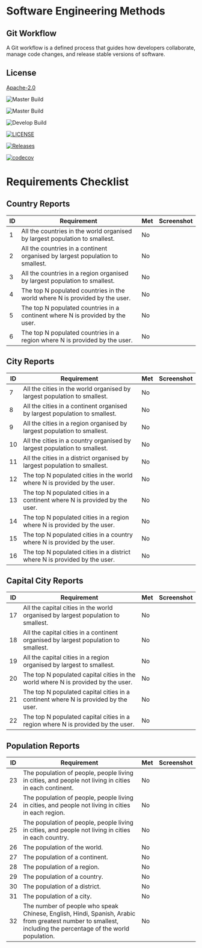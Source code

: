 # Software Engineering Methods

## Git Workflow

A Git workflow is a defined process that guides how developers collaborate, manage code changes, and release stable versions of software.

## License

[Apache-2.0](https://www.apache.org/licenses/LICENSE-2.0)

![Master Build](https://github.com/myo-papa-kyaw/Group1DevopsCoursework/actions/workflows/main.yml/badge.svg?branch=master&style=flat-square&label=Master%20Build)

![Master Build](https://img.shields.io/github/actions/workflow/status/myo-papa-kyaw/Group1DevopsCoursework/main.yml?branch=master&style=flat-square&label=Master%20Build)

![Develop Build](https://img.shields.io/github/actions/workflow/status/myo-papa-kyaw/Group1DevopsCoursework/main.yml?branch=master&style=flat-square&label=Develop%20Build)

[![LICENSE](https://img.shields.io/github/license/myo-papa-kyaw/Group1DevopsCoursework.svg?style=flat-square)](https://github.com/myo-papa-kyaw/sem/blob/master/LICENSE)

[![Releases](https://img.shields.io/github/release/myo-papa-kyaw/Group1DevopsCoursework/all.svg?style=flat-square)](https://github.com/myo-papa-kyaw/sem/releases)

[![codecov](https://codecov.io/github/myo-papa-kyaw/Group1DevOpsCoursework/branch/master/graph/badge.svg?token=CRC7UAM7HH)](https://codecov.io/github/myo-papa-kyaw/Group1DevOpsCoursework)





# Requirements Checklist

## Country Reports
| ID | Requirement | Met | Screenshot |
|---|-------------|-----|------------|
| 1 | All the countries in the world organised by largest population to smallest. | No | |
| 2 | All the countries in a continent organised by largest population to smallest. | No | |
| 3 | All the countries in a region organised by largest population to smallest. | No | |
| 4 | The top N populated countries in the world where N is provided by the user. | No | |
| 5 | The top N populated countries in a continent where N is provided by the user. | No | |
| 6 | The top N populated countries in a region where N is provided by the user. | No | |

## City Reports
| ID | Requirement | Met | Screenshot |
|---|-------------|-----|------------|
| 7 | All the cities in the world organised by largest population to smallest. | No | |
| 8 | All the cities in a continent organised by largest population to smallest. | No | |
| 9 | All the cities in a region organised by largest population to smallest. | No | |
| 10 | All the cities in a country organised by largest population to smallest. | No | |
| 11 | All the cities in a district organised by largest population to smallest. | No | |
| 12 | The top N populated cities in the world where N is provided by the user. | No | |
| 13 | The top N populated cities in a continent where N is provided by the user. | No | |
| 14 | The top N populated cities in a region where N is provided by the user. | No | |
| 15 | The top N populated cities in a country where N is provided by the user. | No | |
| 16 | The top N populated cities in a district where N is provided by the user. | No | |

## Capital City Reports
| ID | Requirement | Met | Screenshot |
|---|-------------|-----|------------|
| 17 | All the capital cities in the world organised by largest population to smallest. | No | |
| 18 | All the capital cities in a continent organised by largest population to smallest. | No | |
| 19 | All the capital cities in a region organised by largest to smallest. | No | |
| 20 | The top N populated capital cities in the world where N is provided by the user. | No | |
| 21 | The top N populated capital cities in a continent where N is provided by the user. | No | |
| 22 | The top N populated capital cities in a region where N is provided by the user. | No | |

## Population Reports
| ID | Requirement | Met | Screenshot |
|---|-------------|-----|------------|
| 23 | The population of people, people living in cities, and people not living in cities in each continent. | No | |
| 24 | The population of people, people living in cities, and people not living in cities in each region. | No | |
| 25 | The population of people, people living in cities, and people not living in cities in each country. | No | |
| 26 | The population of the world. | No | |
| 27 | The population of a continent. | No | |
| 28 | The population of a region. | No | |
| 29 | The population of a country. | No | |
| 30 | The population of a district. | No | |
| 31 | The population of a city. | No | |
| 32 | The number of people who speak Chinese, English, Hindi, Spanish, Arabic from greatest number to smallest, including the percentage of the world population. | No | |

